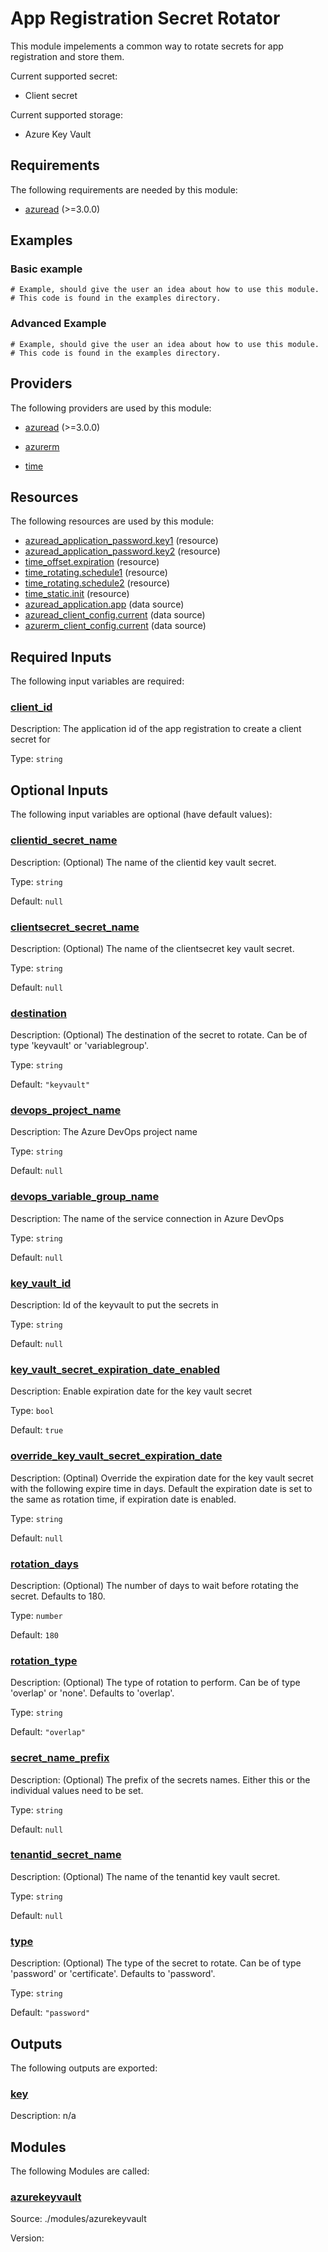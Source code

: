 <!-- BEGIN_TF_DOCS -->
# App Registration Secret Rotator

This module impelements a common way to rotate secrets for app registration and store them.

Current supported secret:
- Client secret

Current supported storage:
- Azure Key Vault

<!-- markdownlint-disable MD033 -->
## Requirements

The following requirements are needed by this module:

- <a name="requirement_azuread"></a> [azuread](#requirement\_azuread) (>=3.0.0)

## Examples

### Basic example

```hcl
# Example, should give the user an idea about how to use this module.
# This code is found in the examples directory.
```

### Advanced Example

```hcl
# Example, should give the user an idea about how to use this module.
# This code is found in the examples directory.
```

## Providers

The following providers are used by this module:

- <a name="provider_azuread"></a> [azuread](#provider\_azuread) (>=3.0.0)

- <a name="provider_azurerm"></a> [azurerm](#provider\_azurerm)

- <a name="provider_time"></a> [time](#provider\_time)

## Resources

The following resources are used by this module:

- [azuread_application_password.key1](https://registry.terraform.io/providers/hashicorp/azuread/latest/docs/resources/application_password) (resource)
- [azuread_application_password.key2](https://registry.terraform.io/providers/hashicorp/azuread/latest/docs/resources/application_password) (resource)
- [time_offset.expiration](https://registry.terraform.io/providers/hashicorp/time/latest/docs/resources/offset) (resource)
- [time_rotating.schedule1](https://registry.terraform.io/providers/hashicorp/time/latest/docs/resources/rotating) (resource)
- [time_rotating.schedule2](https://registry.terraform.io/providers/hashicorp/time/latest/docs/resources/rotating) (resource)
- [time_static.init](https://registry.terraform.io/providers/hashicorp/time/latest/docs/resources/static) (resource)
- [azuread_application.app](https://registry.terraform.io/providers/hashicorp/azuread/latest/docs/data-sources/application) (data source)
- [azuread_client_config.current](https://registry.terraform.io/providers/hashicorp/azuread/latest/docs/data-sources/client_config) (data source)
- [azurerm_client_config.current](https://registry.terraform.io/providers/hashicorp/azurerm/latest/docs/data-sources/client_config) (data source)

<!-- markdownlint-disable MD013 -->
## Required Inputs

The following input variables are required:

### <a name="input_client_id"></a> [client\_id](#input\_client\_id)

Description: The application id of the app registration to create a client secret for

Type: `string`

## Optional Inputs

The following input variables are optional (have default values):

### <a name="input_clientid_secret_name"></a> [clientid\_secret\_name](#input\_clientid\_secret\_name)

Description: (Optional) The name of the clientid key vault secret.

Type: `string`

Default: `null`

### <a name="input_clientsecret_secret_name"></a> [clientsecret\_secret\_name](#input\_clientsecret\_secret\_name)

Description: (Optional) The name of the clientsecret key vault secret.

Type: `string`

Default: `null`

### <a name="input_destination"></a> [destination](#input\_destination)

Description: (Optional) The destination of the secret to rotate. Can be of type 'keyvault' or 'variablegroup'.

Type: `string`

Default: `"keyvault"`

### <a name="input_devops_project_name"></a> [devops\_project\_name](#input\_devops\_project\_name)

Description: The Azure DevOps project name

Type: `string`

Default: `null`

### <a name="input_devops_variable_group_name"></a> [devops\_variable\_group\_name](#input\_devops\_variable\_group\_name)

Description: The name of the service connection in Azure DevOps

Type: `string`

Default: `null`

### <a name="input_key_vault_id"></a> [key\_vault\_id](#input\_key\_vault\_id)

Description: Id of the keyvault to put the secrets in

Type: `string`

Default: `null`

### <a name="input_key_vault_secret_expiration_date_enabled"></a> [key\_vault\_secret\_expiration\_date\_enabled](#input\_key\_vault\_secret\_expiration\_date\_enabled)

Description: Enable expiration date for the key vault secret

Type: `bool`

Default: `true`

### <a name="input_override_key_vault_secret_expiration_date"></a> [override\_key\_vault\_secret\_expiration\_date](#input\_override\_key\_vault\_secret\_expiration\_date)

Description: (Optinal) Override the expiration date for the key vault secret with the following expire time in days. Default the expiration date is set to the same as rotation time, if expiration date is enabled.

Type: `string`

Default: `null`

### <a name="input_rotation_days"></a> [rotation\_days](#input\_rotation\_days)

Description: (Optional) The number of days to wait before rotating the secret. Defaults to 180.

Type: `number`

Default: `180`

### <a name="input_rotation_type"></a> [rotation\_type](#input\_rotation\_type)

Description: (Optional) The type of rotation to perform. Can be of type 'overlap' or 'none'. Defaults to 'overlap'.

Type: `string`

Default: `"overlap"`

### <a name="input_secret_name_prefix"></a> [secret\_name\_prefix](#input\_secret\_name\_prefix)

Description: (Optional) The prefix of the secrets names. Either this or the individual values need to be set.

Type: `string`

Default: `null`

### <a name="input_tenantid_secret_name"></a> [tenantid\_secret\_name](#input\_tenantid\_secret\_name)

Description: (Optional) The name of the tenantid key vault secret.

Type: `string`

Default: `null`

### <a name="input_type"></a> [type](#input\_type)

Description: (Optional) The type of the secret to rotate. Can be of type 'password' or 'certificate'. Defaults to 'password'.

Type: `string`

Default: `"password"`

## Outputs

The following outputs are exported:

### <a name="output_key"></a> [key](#output\_key)

Description: n/a

## Modules

The following Modules are called:

### <a name="module_azurekeyvault"></a> [azurekeyvault](#module\_azurekeyvault)

Source: ./modules/azurekeyvault

Version:

<!-- END_TF_DOCS -->